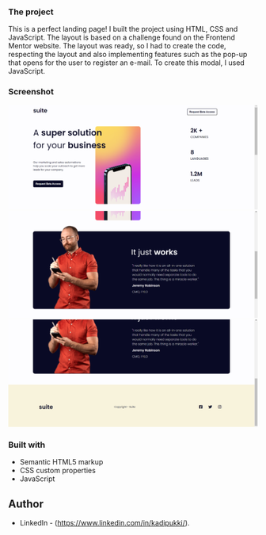 ### The project

This is a perfect landing page! I built the project using HTML, CSS and JavaScript.
The layout is based on a challenge found on the Frontend Mentor website.
The layout was ready, so I had to create the code, respecting the layout and also implementing features such as the pop-up that opens for the user to register an e-mail.
To create this modal, I used JavaScript. 

### Screenshot

![Main Page](./assets/images/Screenshot%20(25).png)
![Main Page](./assets/images/Screenshot%20(26).png)
![Main Page](./assets/images/Screenshot%20(27).png)


### Built with

- Semantic HTML5 markup
- CSS custom properties
- JavaScript

## Author

- LinkedIn - (https://www.linkedin.com/in/kadipukki/).